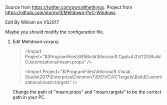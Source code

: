 Source from   https://twitter.com/pwnallthethings.
Project from  https://github.com/stormctf/Meltdown-PoC-Windows

Edit By William on VS2017

Maybe you should modify the configuration file.

1. Edit Meltdown.vcxproj
   > <Import Project="$(ProgramFiles)\MSBuild\Microsoft.Cpp\v4.0\V120\BuildCustomizations\masm.props" \/>

   >  <Import Project="$(ProgramFiles)\Microsoft Visual Studio\2017\Enterprise\Common7\IDE\VC\VCTargets\BuildCustomizations\masm.targets" \/>

   Change the path of "masm.props" and "masm.targets"  to be the correct path in your PC .
